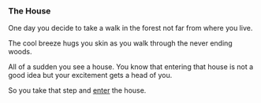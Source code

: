 ### The House  
One day you decide to take a walk in the forest not far from where you live.  

The cool breeze hugs you skin as you walk through the never ending woods.   

All of a sudden you see a house. You know that entering that house is not a good idea but your excitement gets a head of you.  

So you take that step and [enter](situation/enter-house.md) the house. 
